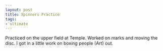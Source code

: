 ```yaml
---
layout: post
title: Spinners Practice
tags:
- ultimate
---
```


Practiced on the upper field at Temple. Worked on marks and moving the disc. I got in a little work on boxing people (Art) out.
